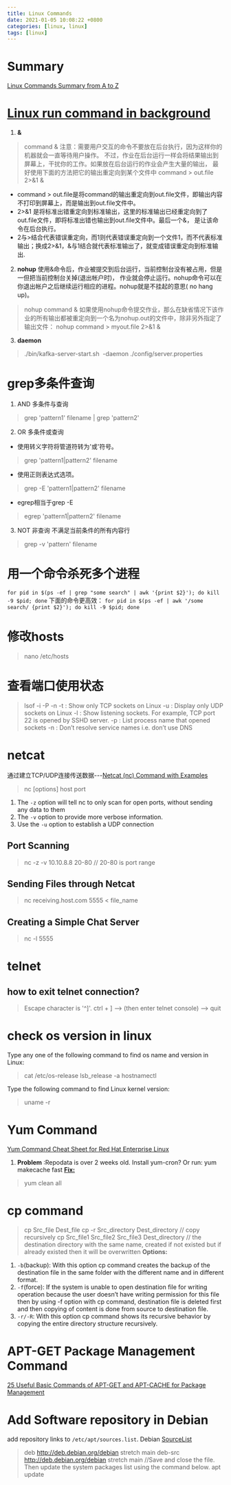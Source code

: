 ```yaml
---
title: Linux Commands
date: 2021-01-05 10:08:22 +0800
categories: [linux, linux]
tags: [linux]
---
```

# Summary
[Linux Commands Summary from A to Z](https://www.geeksforgeeks.org/linux-commands/#H)

# [Linux run command in background][1]
1. **&**
> command &
注意：需要用户交互的命令不要放在后台执行，因为这样你的机器就会一直等待用户操作。
不过，作业在后台运行一样会将结果输出到屏幕上，干扰你的工作。如果放在后台运行的作业会产生大量的输出，
最好使用下面的方法把它的输出重定向到某个文件中
> command  >  out.file  2>&1  &
- command > out.file是将command的输出重定向到out.file文件，即输出内容不打印到屏幕上，而是输出到out.file文件中。
- 2>&1 是将标准出错重定向到标准输出，这里的标准输出已经重定向到了out.file文件，即将标准出错也输出到out.file文件中。最后一个&， 是让该命令在后台执行。
- 2与>结合代表错误重定向，而1则代表错误重定向到一个文件1，而不代表标准输出；换成2>&1，&与1结合就代表标准输出了，就变成错误重定向到标准输出.
2. **nohup**
使用&命令后，作业被提交到后台运行，当前控制台没有被占用，但是一但把当前控制台关掉(退出帐户时)，
作业就会停止运行。nohup命令可以在你退出帐户之后继续运行相应的进程。nohup就是不挂起的意思( no hang up)。
> nohup command &
如果使用nohup命令提交作业，那么在缺省情况下该作业的所有输出都被重定向到一个名为nohup.out的文件中，除非另外指定了输出文件：
> nohup command > myout.file 2>&1 &
3. **daemon**
> ./bin/kafka-server-start.sh  -daemon ./config/server.properties

[1]: https://blog.csdn.net/liuyanfeier/article/details/62422742

# grep多条件查询
1. AND 多条件与查询
> grep 'pattern1' filename | grep 'pattern2'
2. OR 多条件或查询
- 使用转义字符将管道符转为'或'符号。
> grep 'pattern1\|pattern2' filename
- 使用正则表达式选项。
> grep -E 'pattern1|pattern2' filename
- egrep相当于grep -E
> egrep 'pattern1|pattern2' filename
3. NOT 非查询
不满足当前条件的所有内容行
> grep -v 'pattern' filename

# 用一个命令杀死多个进程
`for pid in $(ps -ef | grep "some search" | awk '{print $2}'); do kill -9 $pid; done`
下面的命令更高效：
`for pid in $(ps -ef | awk '/some search/ {print $2}'); do kill -9 $pid; done`

# 修改hosts
> nano /etc/hosts

# 查看端口使用状态
> lsof -i -P -n
-t : Show only TCP sockets on Linux
-u : Display only UDP sockets on Linux
-l : Show listening sockets. For example, TCP port 22 is opened by SSHD server.
-p : List process name that opened sockets
-n : Don’t resolve service names i.e. don’t use DNS

# netcat
通过建立TCP/UDP连接传送数据---[Netcat (nc) Command with Examples](https://linuxize.com/post/netcat-nc-command-with-examples/)
> nc \[options] host port
1. The `-z` option will tell nc to only scan for open ports, without sending any data to them
2. The `-v` option to provide more verbose information.
3. Use the `-u` option to establish a UDP connection
## Port Scanning
> nc -z -v 10.10.8.8 20-80  // 20-80 is port range
## Sending Files through Netcat
> nc receiving.host.com 5555 < file_name
## Creating a Simple Chat Server
> nc -l 5555

# telnet
## how to exit telnet connection?
> Escape character is '^]'.
ctrl + ] --> (then enter telnet console) --> quit

# check os version in linux
Type any one of the following command to find os name and version in Linux:
> cat /etc/os-release
> lsb_release -a
> hostnamectl

Type the following command to find Linux kernel version:
> uname -r

# Yum Command
[Yum Command Cheat Sheet for Red Hat Enterprise Linux](https://access.redhat.com/articles/yum-cheat-sheet)
1. **Problem** :Repodata is over 2 weeks old. Install yum-cron? Or run: yum makecache fast
**[Fix:](https://www.linuxnix.com/resolving-yum-repodata-is-over-2-weeks-old-install-yum-cron-or-run-yum-makecache-fast/)**
> yum clean all

# cp command
> cp Src_file Dest_file
> cp -r Src_directory Dest_directory   // copy recursively
> cp Src_file1 Src_file2 Src_file3 Dest_directory   // the destination directory with the same name, created if not existed but if already existed then it will be overwritten
**Options:**
1. `-b`(backup): With this option cp command creates the backup of the destination file in the same folder with the different name and in different format.
2. `-f`(force): If the system is unable to open destination file for writing
operation because the user doesn’t have writing permission for this file
then by using -f option with cp command, destination file is deleted first and then copying of content is done from source to destination file.
3. `-r/-R`: With this option cp command shows its recursive behavior by copying the entire directory structure recursively.

# APT-GET Package Management Command
[25 Useful Basic Commands of APT-GET and APT-CACHE for Package Management](https://www.tecmint.com/useful-basic-commands-of-apt-get-and-apt-cache-for-package-management/)

# Add Software repository in Debian
add repository links to `/etc/apt/sources.list`. Debian [SourceList](https://wiki.debian.org/SourcesList#Commonly_used_package_sources)
> deb  http://deb.debian.org/debian  stretch main
> deb-src  http://deb.debian.org/debian  stretch main
> //Save and close the file. Then update the system packages list using the command below.
> apt update
